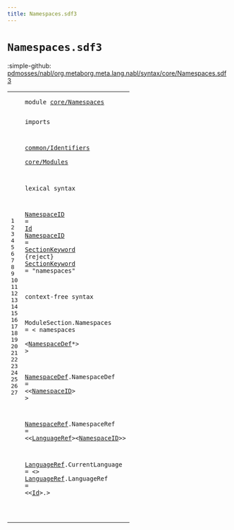 ```yaml
---
title: Namespaces.sdf3
---
```


# `Namespaces.sdf3`

:simple-github: [pdmosses/nabl/org.metaborg.meta.lang.nabl/syntax/core/Namespaces.sdf3]

[pdmosses/nabl/org.metaborg.meta.lang.nabl/syntax/core/Namespaces.sdf3]: https://github.com/pdmosses/nabl/blob/master/org.metaborg.meta.lang.nabl/syntax/core/Namespaces.sdf3 "The source file on GitHub"

<div class="sdf3"><table class="highlighttable"><tbody><tr><td class="linenos"><div class="linenodiv"><pre><span></span>1
2
3
4
5
6
7
8
9
10
11
12
13
14
15
16
17
18
19
20
21
22
23
24
25
26
27
</pre></div></td>
<td class="code"><pre><code><span class="keyword">module</span> <a href="../../formulas/Propositions.sdf3#core/Namespaces_72_87" id="core/Namespaces_7_22" title="Referenced at ../../formulas/Propositions.sdf3 line 7">core/Namespaces</a>

<span class="keyword">imports</span> 

  <a href="../../common/Identifiers.sdf3#common/Identifiers_7_25" id="common/Identifiers_36_54" title="Defined at ../../common/Identifiers.sdf3 line 1">common/Identifiers</a>  
  <a href="../Modules.sdf3#core/Modules_7_19" id="core/Modules_59_71" title="Defined at ../Modules.sdf3 line 1">core/Modules</a>
  
<span class="keyword">lexical syntax</span>

  <a href="#NamespaceID_383_394" id="NamespaceID_93_104" title="Referenced at line 24">NamespaceID</a> = <a href="../../common/Identifiers.sdf3#Id_36_38" id="Id_107_109" title="Defined at ../../common/Identifiers.sdf3 line 5, 9, 11, 25, 26, 27">Id</a> 
  <a href="#NamespaceID_383_394" id="NamespaceID_113_124" title="Referenced at line 24">NamespaceID</a> = <a href="#SectionKeyword_153_167" id="SectionKeyword_127_141" title="Defined at line 12">SectionKeyword</a> {<span class="keyword">reject</span>}
  <a href="#SectionKeyword_127_141" id="SectionKeyword_153_167" title="Referenced at line 11">SectionKeyword</a> = <span class="cons_Lit">"namespaces"</span> 

<span class="keyword">context-free syntax</span>

  <span id="ModuleSection_208_221" title="Not referenced locally, nor via imports">ModuleSection</span>.<span class="cons_Constructor"><span id="Namespaces_222_232" title="Not referenced locally, nor via imports">Namespaces</span></span> = &lt;
  <span class="cons_String">namespaces</span>   
    &lt;<a href="#NamespaceDef_283_295" id="NamespaceDef_258_270" title="Defined at line 21">NamespaceDef</a>*&gt;
  &gt; 
  
  <a href="#NamespaceDef_258_270" id="NamespaceDef_283_295" title="Referenced at line 18">NamespaceDef</a>.<span class="cons_Constructor"><span id="NamespaceDef_296_308" title="Not referenced locally, nor via imports">NamespaceDef</span></span> = &lt;&lt;<a href="#NamespaceID_93_104" id="NamespaceID_313_324" title="Defined at line 10, 11">NamespaceID</a>&gt;
    &gt; 
    
  <a href="../Properties.sdf3#NamespaceRef_465_477" id="NamespaceRef_340_352" title="Referenced at ../Properties.sdf3 line 30; ../Scopes.sdf3 line 35; ../../NameBindingLanguage.sdf3 line 136; ../../formulas/Propositions.sdf3 line 21">NamespaceRef</a>.<span class="cons_Constructor"><span id="NamespaceRef_353_365" title="Not referenced locally, nor via imports">NamespaceRef</span></span> = &lt;&lt;<a href="#LanguageRef_403_414" id="LanguageRef_370_381" title="Defined at line 26, 27">LanguageRef</a>&gt;&lt;<a href="#NamespaceID_93_104" id="NamespaceID_383_394" title="Defined at line 10, 11">NamespaceID</a>&gt;&gt; 
  
  <a href="#LanguageRef_370_381" id="LanguageRef_403_414" title="Referenced at line 24">LanguageRef</a>.<span class="cons_Constructor"><span id="CurrentLanguage_415_430" title="Not referenced locally, nor via imports">CurrentLanguage</span></span> = &lt;&gt; 
  <a href="#LanguageRef_370_381" id="LanguageRef_439_450" title="Referenced at line 24">LanguageRef</a>.<span class="cons_Constructor"><span id="LanguageRef_451_462" title="Not referenced locally, nor via imports">LanguageRef</span></span> = &lt;&lt;<a href="../../common/Identifiers.sdf3#Id_36_38" id="Id_467_469" title="Defined at ../../common/Identifiers.sdf3 line 5, 9, 11, 25, 26, 27">Id</a>&gt;<span class="cons_String">.</span>&gt; 

</code></pre></td></tr></tbody></table></div>